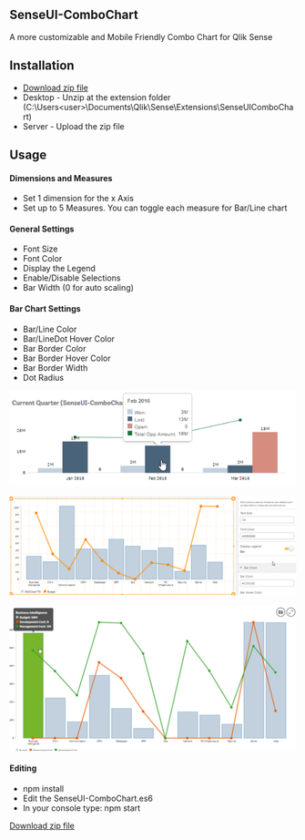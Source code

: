 ## SenseUI-ComboChart

A more customizable and Mobile Friendly Combo Chart for Qlik Sense


## Installation
- [Download zip file](https://github.com/yianni-ververis/SenseUI-ComboChart/archive/master.zip)
- Desktop - Unzip at the extension folder (C:\Users\<user>\Documents\Qlik\Sense\Extensions\SenseUIComboChart) 
- Server - Upload the zip file

## Usage

#### Dimensions and Measures
- Set 1 dimension for the x Axis
- Set up to 5 Measures. You can toggle each measure for Bar/Line chart

#### General Settings
- Font Size
- Font Color
- Display the Legend
- Enable/Disable Selections
- Bar Width (0 for auto scaling)

#### Bar Chart Settings 
- Bar/Line Color
- Bar/LineDot Hover Color
- Bar Border Color
- Bar Border Hover Color
- Bar Border Width
- Dot Radius

![SenseUI - Combo Chart](/preview3.png?raw=true "SenseUI - Combo Chart")

![SenseUI - Combo Chart](/preview.png?raw=true "SenseUI - Combo Chart")

![SenseUI - Combo Chart](/preview2.png?raw=true "SenseUI - Combo Chart")

#### Editing
- npm install
- Edit the SenseUI-ComboChart.es6
- In your console type: npm start

[Download zip file](https://github.com/yianni-ververis/SenseUI-ComboChart/archive/master.zip)